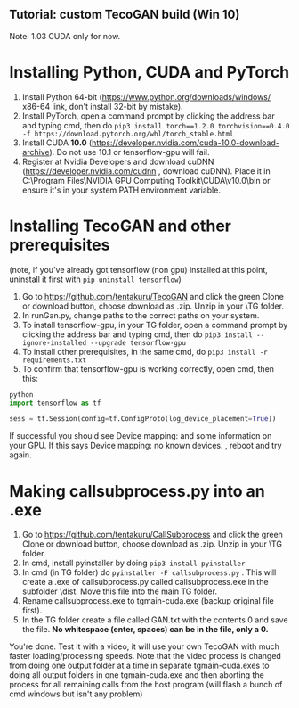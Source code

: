 ## Tutorial: custom TecoGAN build (Win 10)
Note: 1.03 CUDA only for now.

# Installing Python, CUDA and PyTorch
1. Install Python 64-bit (https://www.python.org/downloads/windows/ x86-64 link, don't install 32-bit by mistake).
2. Install PyTorch, open a command prompt by clicking the address bar and typing cmd, then do `pip3 install torch==1.2.0 torchvision==0.4.0 -f https://download.pytorch.org/whl/torch_stable.html`
3. Install CUDA **10.0** (https://developer.nvidia.com/cuda-10.0-download-archive). Do not use 10.1 or tensorflow-gpu will fail.
4. Register at Nvidia Developers and download cuDNN (https://developer.nvidia.com/cudnn , download cuDNN). Place it in C:\Program Files\NVIDIA GPU Computing Toolkit\CUDA\v10.0\bin or ensure it's in your system PATH environment variable.

# Installing TecoGAN and other prerequisites
(note, if you've already got tensorflow (non gpu) installed at this point, uninstall it first with `pip uninstall tensorflow`)
1. Go to https://github.com/tentakuru/TecoGAN and click the green Clone or download button, choose download as .zip. Unzip in your \TG folder.
2. In runGan.py, change paths to the correct paths on your system.
3. To install tensorflow-gpu, in your TG folder, open a command prompt by clicking the address bar and typing cmd, then do `pip3 install --ignore-installed --upgrade tensorflow-gpu`
4. To install other prerequisites, in the same cmd, do `pip3 install -r requirements.txt`
5. To confirm that tensorflow-gpu is working correctly, open cmd, then this:

```python
python
import tensorflow as tf

sess = tf.Session(config=tf.ConfigProto(log_device_placement=True))
```

If successful you should see Device mapping: and some information on your GPU. If this says Device mapping: no known devices. , reboot and try again.

# Making callsubprocess.py into an .exe
1. Go to https://github.com/tentakuru/CallSubprocess and click the green Clone or download button, choose download as .zip. Unzip in your \TG folder.
1. In cmd, install pyinstaller by doing `pip3 install pyinstaller`
2. In cmd (in TG folder) do `pyinstaller -F callsubprocess.py` . This will create a .exe of callsubprocess.py called callsubprocess.exe in the subfolder \dist\. Move this file into the main TG folder. 
3. Rename callsubprocess.exe to tgmain-cuda.exe (backup original file first).
4. In the TG folder create a file called GAN.txt with the contents 0 and save the file. **No whitespace (enter, spaces) can be in the file, only a 0.**

You're done. Test it with a video, it will use your own TecoGAN with much faster loading/processing speeds. 
Note that the video process is changed from doing one output folder at a time in separate tgmain-cuda.exes to doing all output folders in one tgmain-cuda.exe and then aborting the process for all remaining calls from the host program (will flash a bunch of cmd windows but isn't any problem)
